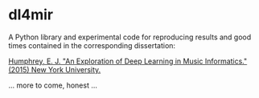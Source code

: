 # dl4mir
A Python library and experimental code for reproducing results and good times contained in the corresponding dissertation: 

[Humphrey, E. J. "An Exploration of Deep Learning in Music Informatics." (2015) New York University.](https://github.com/ejhumphrey/dl4mir-dissertation)

... more to come, honest ...
